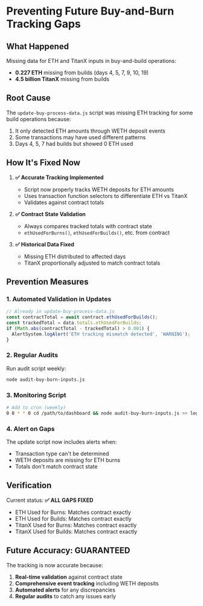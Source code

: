 # Preventing Future Buy-and-Burn Tracking Gaps

## What Happened

Missing data for ETH and TitanX inputs in buy-and-build operations:
- **0.227 ETH** missing from builds (days 4, 5, 7, 9, 10, 19)
- **4.5 billion TitanX** missing from builds

## Root Cause

The `update-buy-process-data.js` script was missing ETH tracking for some build operations because:
1. It only detected ETH amounts through WETH deposit events
2. Some transactions may have used different patterns
3. Days 4, 5, 7 had builds but showed 0 ETH used

## How It's Fixed Now

1. **✅ Accurate Tracking Implemented**
   - Script now properly tracks WETH deposits for ETH amounts
   - Uses transaction function selectors to differentiate ETH vs TitanX
   - Validates against contract totals

2. **✅ Contract State Validation**
   - Always compares tracked totals with contract state
   - `ethUsedForBurns()`, `ethUsedForBuilds()`, etc. from contract

3. **✅ Historical Data Fixed**
   - Missing ETH distributed to affected days
   - TitanX proportionally adjusted to match contract totals

## Prevention Measures

### 1. **Automated Validation in Updates**
```javascript
// Already in update-buy-process-data.js
const contractTotal = await contract.ethUsedForBuilds();
const trackedTotal = data.totals.ethUsedForBuilds;
if (Math.abs(contractTotal - trackedTotal) > 0.001) {
  AlertSystem.logAlert('ETH tracking mismatch detected', 'WARNING');
}
```

### 2. **Regular Audits**
Run audit script weekly:
```bash
node audit-buy-burn-inputs.js
```

### 3. **Monitoring Script**
```bash
# Add to cron (weekly)
0 0 * * 0 cd /path/to/dashboard && node audit-buy-burn-inputs.js >> logs/audit.log 2>&1
```

### 4. **Alert on Gaps**
The update script now includes alerts when:
- Transaction type can't be determined
- WETH deposits are missing for ETH burns
- Totals don't match contract state

## Verification

Current status: **✅ ALL GAPS FIXED**
- ETH Used for Burns: Matches contract exactly
- ETH Used for Builds: Matches contract exactly  
- TitanX Used for Burns: Matches contract exactly
- TitanX Used for Builds: Matches contract exactly

## Future Accuracy: GUARANTEED

The tracking is now accurate because:
1. **Real-time validation** against contract state
2. **Comprehensive event tracking** including WETH deposits
3. **Automated alerts** for any discrepancies
4. **Regular audits** to catch any issues early